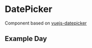# DatePicker
<GithubLink componentPath="Datepicker.vue" />
<GithubLink docPath="components/Datepicker.md" />

Component based on [vuejs-datepicker](https://github.com/charliekassel/vuejs-datepicker#available-props)

## Example Day

<Datepicker-DayExample />
<GithubLink examplePath="Datepicker/DayExample.vue" />

